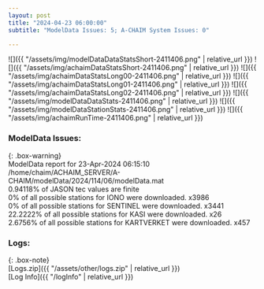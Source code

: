```yaml
---
layout: post
title: "2024-04-23 06:00:00"
subtitle: "ModelData Issues: 5; A-CHAIM System Issues: 0"

---
```


![]({{ "/assets/img/modelDataDataStatsShort-2411406.png" | relative_url }})
![]({{ "/assets/img/achaimDataStatsShort-2411406.png" | relative_url }})
![]({{ "/assets/img/achaimDataStatsLong00-2411406.png" | relative_url }})
![]({{ "/assets/img/achaimDataStatsLong01-2411406.png" | relative_url }})
![]({{ "/assets/img/achaimDataStatsLong02-2411406.png" | relative_url }})
![]({{ "/assets/img/modelDataDataStats-2411406.png" | relative_url }})
![]({{ "/assets/img/modelDataStationStats-2411406.png" | relative_url }})
![]({{ "/assets/img/achaimRunTime-2411406.png" | relative_url }})


### ModelData Issues:  
  
{: .box-warning}  
 ModelData report for 23-Apr-2024 06:15:10   
 /home/chaim/ACHAIM_SERVER/A-CHAIM/modelData/2024/114/06/modelData.mat   
 0.94118% of JASON tec values are finite   
 0% of all possible stations for IONO were downloaded. x3986   
 0% of all possible stations for SENTINEL were downloaded. x3441   
 22.2222% of all possible stations for KASI were downloaded. x26   
 2.6756% of all possible stations for KARTVERKET were downloaded. x457   
  


### Logs:  
  
{: .box-note}  
[Logs.zip]({{ "/assets/other/logs.zip" | relative_url }})  
[Log Info]({{ "/logInfo" | relative_url }})  
